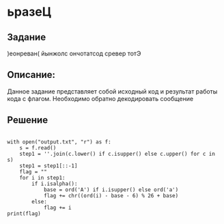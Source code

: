 <h1>ьразеЦ</h1>

<h2>Задание</h2>
<p>)еонреван( йынжолс ончотатсод сревер тотЭ</p>

<h2>Описание:</h2>
<p>Данное задание представляет собой исходный код и результат работы кода с флагом. Необходимо обратно декодировать сообщение</p>

<h2>Решение</h2>
<pre lang="python">
<code>
with open("output.txt", "r") as f:
    s = f.read()
    step1 = ''.join(c.lower() if c.isupper() else c.upper() for c in s)
    step1 = step1[::-1]
    flag = ""
    for i in step1:
        if i.isalpha():
            base = ord('A') if i.isupper() else ord('a')
            flag += chr((ord(i) - base - 6) % 26 + base)
        else:
            flag += i
print(flag)
</code>
</pre>
